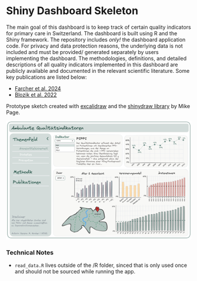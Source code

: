 
# Shiny Dashboard Skeleton

<!-- badges: start -->
<!-- badges: end -->

The main goal of this dashboard is to keep track of certain quality indicators for primary care in Switzerland. 
The dashboard is built using R and the Shiny framework.
The repository includes *only!* the dashboard application code. For privacy and data protection reasons, 
the underlying data is not included and must be provided/ generated separately by users implementing the dashboard.
The methodologies, definitions, and detailed descriptions of all quality indicators
implemented in this dashboard are publicly available and documented in the relevant scientific literature. 
Some key publications are listed below:

* [Farcher et al. 2024](https://journals.plos.org/plosone/article?id=10.1371/journal.pone.0311099)
* [Blozik et al. 2022](https://bmchealthservres.biomedcentral.com/articles/10.1186/s12913-022-07893-8)


Prototype sketch created with [excalidraw](https://excalidraw.com/) and the [shinydraw library](https://github.com/MikeJohnPage/shinydraw) by Mike Page.

![](www/skizze_dashboard.png)


### Technical Notes

* `read_data.R` lives outside of the /R folder, sinced that is only used once and should not be sourced while running the app.



